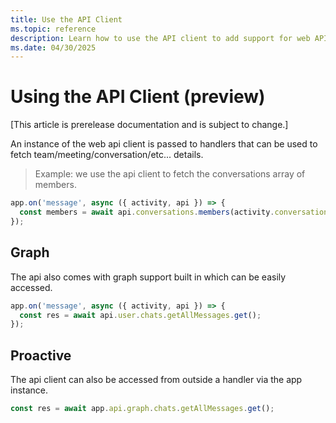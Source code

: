 ```yaml
---
title: Use the API Client
ms.topic: reference
description: Learn how to use the API client to add support for web API and graph API.
ms.date: 04/30/2025
---
```


# Using the API Client (preview)

[This article is prerelease documentation and is subject to change.]

An instance of the web api client is passed to handlers that can be used to fetch team/meeting/conversation/etc... details.

> Example: we use the api client to fetch the conversations array of members.

```typescript
app.on('message', async ({ activity, api }) => {
  const members = await api.conversations.members(activity.conversation.id).get();
});
```

## Graph

The api also comes with graph support built in which can be easily accessed.

```typescript
app.on('message', async ({ activity, api }) => {
  const res = await api.user.chats.getAllMessages.get();
});
```

## Proactive

The api client can also be accessed from outside a handler via the app instance.

```typescript
const res = await app.api.graph.chats.getAllMessages.get();
```